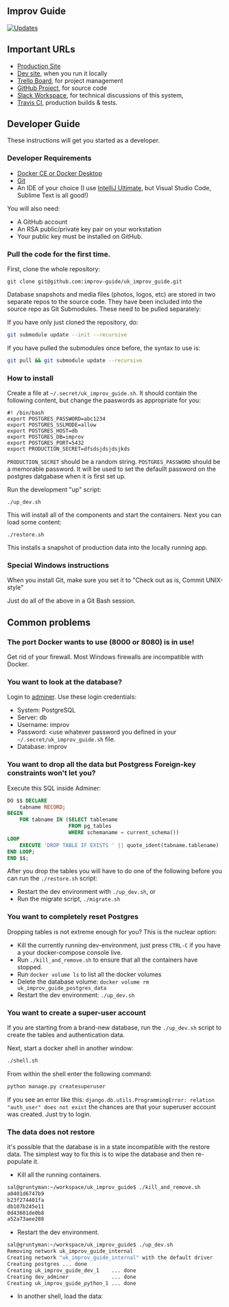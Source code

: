 ## Improv Guide

[![Updates](https://pyup.io/repos/github/improv-guide/uk_improv_guide/shield.svg)](https://pyup.io/repos/github/improv-guide/uk_improv_guide/)

## Important URLs

* [Production Site](https://improv.guide)
* [Dev site](http://localhost:8080), when you run it locally
* [Trello Board](https://trello.com/b/aZ48umXI/general), for project management
* [GitHub Project](https://github.com/improv-guide/uk_improv_guide), for source code
* [Slack Workspace](https://improvguide.slack.com/messages/CKVGVGBL2), for technical discussions of this system,
* [Travis CI](https://travis-ci.org/improv-guide/uk_improv_guide), production builds & tests.

## Developer Guide

These instructions will get you started as a developer.

### Developer Requirements

* [Docker CE or Docker Desktop](https://www.docker.com/products/docker-desktop)
* [Git](https://git-scm.com/)
* An IDE of your choice (I use [IntelliJ Ultimate](https://www.jetbrains.com/idea/), but Visual Studio Code, Sublime Text is all good!)

You will also need:
* A GitHub account
* An RSA public/private key pair on your workstation
* Your public key must be installed on GitHub.

### Pull the code for the first time.

First, clone the whole repository:

```$bash
git clone git@github.com:improv-guide/uk_improv_guide.git
```

Database snapshots and media files (photos, logos, etc) are stored in two
separate repos to the source code. They have been included into the source
repo as Git Submodules. These need to be pulled separately:

If you have only just cloned the repository, do:
```bash
git submodule update --init --recursive
```

If you have pulled the submodules once before, the syntax to use is:

```bash
git pull && git submodule update --recursive
```

### How to install

Create a file at `~/.secret/uk_improv_guide.sh`. It should contain the following content, but change the paaswords as appropriate for you:

```
#! /bin/bash
export POSTGRES_PASSWORD=abc1234
export POSTGRES_SSLMODE=allow
export POSTGRES_HOST=db
export POSTGRES_DB=improv
export POSTGRES_PORT=5432
export PRODUCTION_SECRET=dfsdsjdsjdsjkds
```
`PRODUCTION_SECRET` should be a random string. `POSTGRES_PASSWORD` should be a memorable password. It will be used to set the defaullt password on the postgres datgabase when it is first set up.

Run the development "up" script:

```
./up_dev.sh
```

This will install all of the components and start the containers. Next you can load some content:

```
./restore.sh
```

This installs a snapshot of production data into the locally running app.

### Special Windows instructions

When you install Git, make sure you set it to "Check out as is, Commit UNIX-style"

Just do all of the above in a Git Bash session. 

## Common problems

### The port Docker wants to use (8000 or 8080) is in use!

Get rid of your firewall. Most Windows firewalls are incompatible with Docker.

### You want to look at the database?

Login to [adminer](http://localhost:8080). Use these login credentials:
* System: PostgreSQL
* Server: db
* Username: improv
* Password: <use whatever password you defined in your `~/.secret/uk_improv_guide.sh` file.
* Database: improv

### You want to drop all the data but Postgress Foreign-key constraints won't let you?

Execute this SQL inside Adminer:
```sql
DO $$ DECLARE
    tabname RECORD;
BEGIN
    FOR tabname IN (SELECT tablename
                    FROM pg_tables
                    WHERE schemaname = current_schema())
LOOP
    EXECUTE 'DROP TABLE IF EXISTS ' || quote_ident(tabname.tablename) || ' CASCADE';
END LOOP;
END $$;
```

After you drop the tables you will have to do one of the following before you can run the `./restore.sh` script:

* Restart the dev environment with `./up_dev.sh`, or
* Run the migrate script, `./migrate.sh`

### You want to completely reset Postgres

Dropping tables is not extreme enough for you? This is the nuclear option:

* Kill the currently running dev-environment, just press `CTRL-C` if you have a your docker-compose console live.
* Run `./kill_and_remove.sh` to ensure that all the containers have stopped.
* Run `docker volume ls` to list all the docker volumes
* Delete the database volume: `docker volume rm uk_improv_guide_postgres_data`
* Restart the dev environment: `./up_dev.sh`

### You want to create a super-user account

If you are starting from a brand-new database, run the `./up_dev.sh` script to create the tables and authentication data.

Next, start a docker shell in another window:

```bash
./shell.sh
```
From within the shell enter the following command:
```bash
python manage.py createsuperuser
```


If you see an error like this: `django.db.utils.ProgrammingError: relation "auth_user" does not exist` the chances are that your superuser account was created. Just try to login.

### The data does not restore

it's possible that the database is in a state incompatible with the restore data. The simplest way to fix this is to wipe the database
and then re-populate it.

* Kill all the running containers.
```bash
sal@gruntyman:~/workspace/uk_improv_guide$ ./kill_and_remove.sh 
a0401d6747b9
b23f274401fa
db107b245e11
0d43601de0b8
a52a73aee288
```
* Restart the dev environment.
```bash
sal@gruntyman:~/workspace/uk_improv_guide$ ./up_dev.sh 
Removing network uk_improv_guide_internal
Creating network "uk_improv_guide_internal" with the default driver
Creating postgres ... done
Creating uk_improv_guide_dev_1    ... done
Creating dev_adminer              ... done
Creating uk_improv_guide_python_1 ... done
```
* In another shell, load the data:
